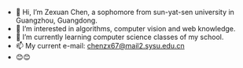 - 👋 Hi, I’m Zexuan Chen, a sophomore from sun-yat-sen university in Guangzhou, Guangdong.
- 👀 I’m interested in algorithms, computer vision and web knowledge.
- 🌱 I’m currently learning computer science classes of my school.
- 📫 My current e-mail: chenzx67@mail2.sysu.edu.cn
- 😊😊

<!---
ZexuanChen/ZexuanChen is a ✨ special ✨ repository because its `README.md` (this file) appears on your GitHub profile.
You can click the Preview link to take a look at your changes.
--->
